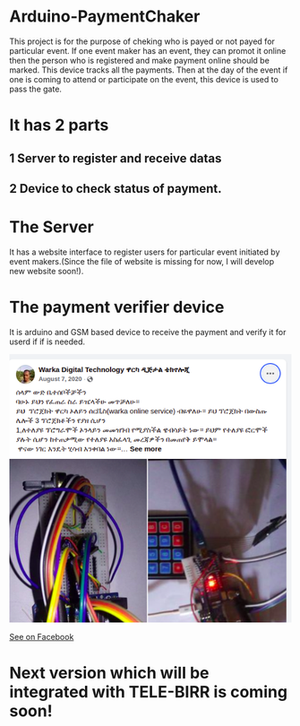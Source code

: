 # Arduino-PaymentChaker

This project is for the purpose of cheking who is payed or not payed for particular event.
 If one event maker has an event, they can promot it online then the person who is registered and make payment online should be marked. This device tracks all the payments. Then at the day of the event if one is coming to attend or participate on the event, this device is used to pass the gate.

 # It has 2 parts

   ## 1 Server to register and receive datas

   ## 2 Device to check status of payment.

# The Server

It has a website interface to register users for particular event initiated by event makers.(Since the file of website is missing for now, I will develop new website soon!).

# The payment verifier device

It is arduino and GSM based device to receive the payment and verify it for userd if if is needed.

<img src="demo_image/img.png">

<a target="new" href="https://www.facebook.com/plugins/post.php?href=https%3A%2F%2Fwww.facebook.com%2Fpermalink.php%3Fstory_fbid%3D155086329581275%26id%3D102279431528632&show_text=true&width=500">See on Facebook</a>

# Next version which will be integrated with TELE-BIRR is coming soon! 
